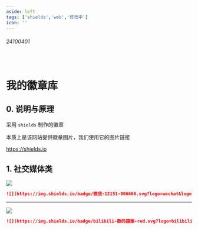 ```yaml
---
aside: left
tags: ['shields','web','修改中']
icon: ''
---
```

 
###### 24100401
 
<br/>

# 我的徽章库

## 0. 说明与原理

采用 `shields` 制作的徽章  

本质上是该网站提供徽章图片，我们使用它的图片链接  

https://shields.io  


## 1. 社交媒体类


![](https://img.shields.io/badge/微信-12151-006666.svg?logo=wechat&logoColor=white&labelColor=006633)

```md
![](https://img.shields.io/badge/微信-12151-006666.svg?logo=wechat&logoColor=white&labelColor=006633)
```


---

![](https://img.shields.io/badge/bilibili-数码猿猴-red.svg?logo=bilibili&logoColor=white&labelColor=FF6666)

```md
![](https://img.shields.io/badge/bilibili-数码猿猴-red.svg?logo=bilibili&logoColor=white&labelColor=FF6666)

```



